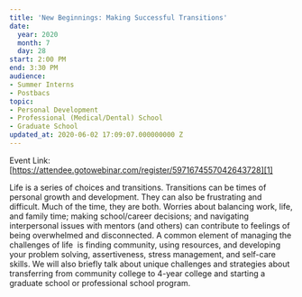 ```yaml
---
title: 'New Beginnings: Making Successful Transitions'
date:
  year: 2020
  month: 7
  day: 28
start: 2:00 PM
end: 3:30 PM
audience:
- Summer Interns
- Postbacs
topic:
- Personal Development
- Professional (Medical/Dental) School
- Graduate School
updated_at: 2020-06-02 17:09:07.000000000 Z
---
```

Event Link:
[https://attendee.gotowebinar.com/register/5971674557042643728][1]

Life is a series of choices and transitions. Transitions can be times of
personal growth and development. They can also be frustrating and
difficult. Much of the time, they are both. Worries about balancing
work, life, and family time; making school/career decisions; and
navigating interpersonal issues with mentors (and others) can contribute
to feelings of being overwhelmed and disconnected. A common element of
managing the challenges of life  is finding community, using resources,
and developing your problem solving, assertiveness, stress management,
and self-care skills. We will also briefly talk about unique challenges
and strategies about transferring from community college to 4-year
college and starting a graduate school or professional school program.

 

 

 

 



[1]: https://attendee.gotowebinar.com/register/5971674557042643728
